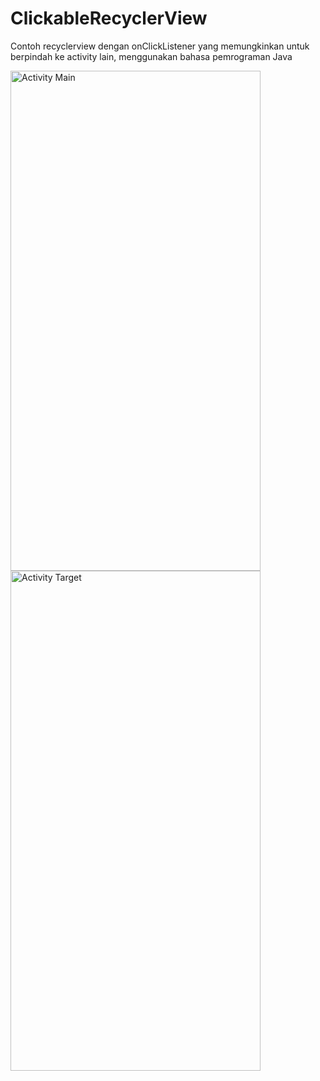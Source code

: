 # ClickableRecyclerView
Contoh recyclerview dengan onClickListener yang memungkinkan untuk berpindah ke activity lain, menggunakan bahasa pemrograman Java

<img src="https://i.ibb.co/Wsngwhy/Screen-Shot-2020-11-27-at-07-20-25.png" title="Activity Main" width="400" height="800" /> <img src="https://www.linkpicture.com/q/Screen-Shot-2020-11-27-at-07.20.53.png" title="Activity Target" width="400" height="800" />
